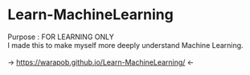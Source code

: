 # Learn-MachineLearning
Purpose : FOR LEARNING ONLY <br/>
I made this to make myself more deeply understand Machine Learning. <br/>
<br/>
-> https://warapob.github.io/Learn-MachineLearning/ <-
